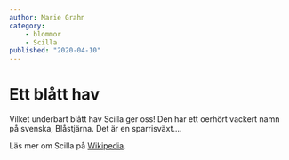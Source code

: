 ```yaml
---
author: Marie Grahn
category:
    - blommor
    - Scilla
published: "2020-04-10"
---
```

Ett blått hav
==================================

Vilket underbart blått hav Scilla ger oss! Den har ett oerhört vackert namn på svenska, Blåstjärna. Det är en sparrisväxt....

<!--more-->

Läs mer om Scilla på [Wikipedia](https://sv.wikipedia.org/wiki/Bl%C3%A5stj%C3%A4rnesl%C3%A4ktet).
